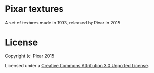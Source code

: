 Pixar textures
==============

A set of textures made in 1993, released by Pixar in 2015.

License
=======

Copyright (c) Pixar 2015

Licensed under a [Creative Commons Attribution 3.0 Unported License](https://creativecommons.org/licenses/by/3.0/).
